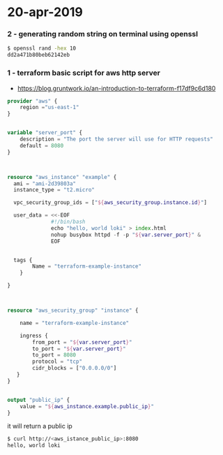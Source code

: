 # 20-apr-2019

### 2 - generating random string on terminal using openssl

```bash
$ openssl rand -hex 10
dd2a471b80beb62142eb
```

### 1 - terraform basic script for aws http server

- https://blog.gruntwork.io/an-introduction-to-terraform-f17df9c6d180

```terraform
provider "aws" {
    region ="us-east-1"
}


variable "server_port" {
    description = "The port the server will use for HTTP requests"
    default = 8080
}



resource "aws_instance" "example" {
  ami = "ami-2d39803a"
  instance_type = "t2.micro"

  vpc_security_group_ids = ["${aws_security_group.instance.id}"]

  user_data = <<-EOF
              #!/bin/bash
              echo "hello, world loki" > index.html
              nohup busybox httpd -f -p "${var.server_port}" &
              EOF


  tags {
        Name = "terraform-example-instance"
    }

}



resource "aws_security_group" "instance" {

    name = "terraform-example-instance"

    ingress {
        from_port = "${var.server_port}"
        to_port = "${var.server_port}"
        to_port = 8080
        protocol = "tcp"
        cidr_blocks = ["0.0.0.0/0"]
   }
}


output "public_ip" {
    value = "${aws_instance.example.public_ip}"
}
```

it will return a public ip

```bash
$ curl http://<aws_istance_public_ip>:8080
hello, world loki
```


